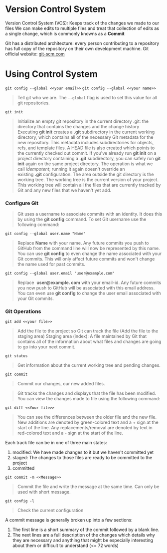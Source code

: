 # Version Control System
Version Control System (VCS): Keeps track of the changes we made to our files
We can make edits to multiple files and treat that collection of edits as a single change, which is commonly knowns as a **Commit**


Git has a distributed architecture: every person contributing to a repository has full copy of the repository on their own development machine. Git official website: [git-scm.com](git-scm.com)

# Using Control System
`git config --global <<your email>>`
`git config --global <<your name>>`
>Tell git who we are. The `--global` flag is used to set this value for all git repositories.

`git init`
>Initialize an empty git repository in the current directory .git: the directory that contains the changes and the change history 
>Executing **git init** creates a **.git** subdirectory in the current working directory, which contains all of the necessary Git metadata for the new repository. This metadata includes subdirectories for objects, refs, and template files. A HEAD file is also created which points to the currently checked out commit.
>If you've already run **git init** on a project directory containing a **.git** subdirectory, you can safely run **git init** again on the same project directory. The operation is what we call _idempotent_; running it again doesn't override an existing **.git** configuration.
>The area outside the git directory is the working tree. The working tree is the current version of your project. This working tree will contain all the files that are currently tracked by Git and any new files that we haven't yet add. 

### Configure Git
>Git uses a username to associate commits with an identity. It does this by using the **git config** command. To set Git username use the following command:
```Git
git config --global user.name "Name"
```
>Replace **Name** with your name. Any future commits you push to GitHub from the command line will now be represented by this name. You can use **git config** to even change the name associated with your Git commits. This will only affect future commits and won't change the name used for past commits.
```
git config --global user.email "user@example.com"
```
>Replace  **user@example. com** with your email-id. Any future commits you now push to GitHub will be associated with this email address. You can even use **git config** to change the user email associated with your Git commits.

### Git Operations
```Git
git add <<your file>>
```
>Add the file to the project so Git can track the file (Add the file to the staging area)
>Staging area (index): A file maintained by Git that contains all of the information about what files and changes are going to go into your next commit.

```Git
git status
```
>Get information about the current working tree and pending changes.

```
git commit
```
>Commit our changes, our new added files.


>Git tracks the changes and displays that the file has been modified. You can view the changes made to file using the following command:
```
git diff <<Your file>>
```
>You can see the differences between the older file and the new file. New additions are denoted by green-colored text and a + sign at the start of the line. Any replacements/removal are denoted by text in red-colored text and a - sign at the start of the line.

Each track file can be in one of three main states: 
1. modified: We have made changes to it but we haven't committed yet
2. staged: The changes to those files are ready to be committed to the project 
3. committed
```
git commit -m <<Message>>
```
> Commit the file and write the message at the same time. Can only be used with short message.

```
git config -l
```
>Check the current configuration

A commit message is generally broken up into a few sections:
1. The first line is a short summary of the commit followed by a blank line.
2. The next lines are a full description of the changes which details why they are necessary and anything that might be especially interesting about them or difficult to understand (<= 72 words)

